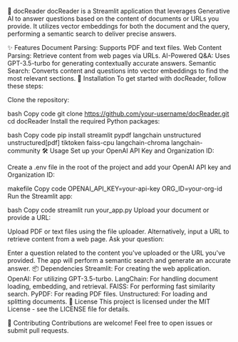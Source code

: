 📄 docReader
docReader is a Streamlit application that leverages Generative AI to answer questions based on the content of documents or URLs you provide. It utilizes vector embeddings for both the document and the query, performing a semantic search to deliver precise answers.

✨ Features
Document Parsing: Supports PDF and text files.
Web Content Parsing: Retrieve content from web pages via URLs.
AI-Powered Q&A: Uses GPT-3.5-turbo for generating contextually accurate answers.
Semantic Search: Converts content and questions into vector embeddings to find the most relevant sections.
🚀 Installation
To get started with docReader, follow these steps:

Clone the repository:

bash
Copy code
git clone https://github.com/your-username/docReader.git
cd docReader
Install the required Python packages:

bash
Copy code
pip install streamlit pypdf langchain unstructured unstructured[pdf] tiktoken faiss-cpu langchain-chroma langchain-community
🛠️ Usage
Set up your OpenAI API Key and Organization ID:

Create a .env file in the root of the project and add your OpenAI API key and Organization ID:

makefile
Copy code
OPENAI_API_KEY=your-api-key
ORG_ID=your-org-id
Run the Streamlit app:

bash
Copy code
streamlit run your_app.py
Upload your document or provide a URL:

Upload PDF or text files using the file uploader.
Alternatively, input a URL to retrieve content from a web page.
Ask your question:

Enter a question related to the content you've uploaded or the URL you've provided.
The app will perform a semantic search and generate an accurate answer.
📦 Dependencies
Streamlit: For creating the web application.
OpenAI: For utilizing GPT-3.5-turbo.
LangChain: For handling document loading, embedding, and retrieval.
FAISS: For performing fast similarity search.
PyPDF: For reading PDF files.
Unstructured: For loading and splitting documents.
📜 License
This project is licensed under the MIT License - see the LICENSE file for details.

🤝 Contributing
Contributions are welcome! Feel free to open issues or submit pull requests.

